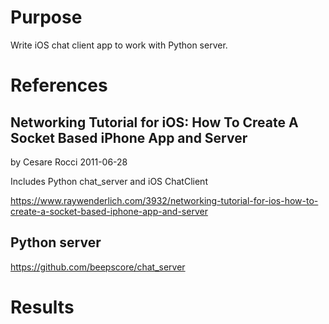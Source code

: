 # Purpose
Write iOS chat client app to work with Python server.

# References

## Networking Tutorial for iOS: How To Create A Socket Based iPhone App and Server
by Cesare Rocci 2011-06-28

Includes Python chat_server and iOS ChatClient

https://www.raywenderlich.com/3932/networking-tutorial-for-ios-how-to-create-a-socket-based-iphone-app-and-server

## Python server
https://github.com/beepscore/chat_server

# Results
